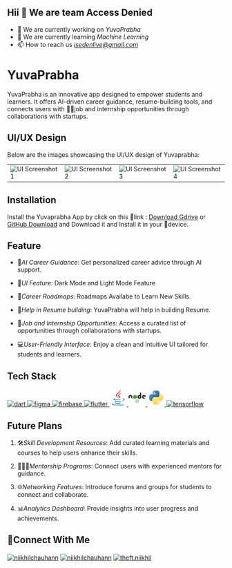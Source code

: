 ## Hii 👋 We are team Access Denied 

- 🔭 We are currently working on _YuvaPrabha_
- 🌱 We are currently learning _Machine Learning_
- 📫 How to reach us *isedenlive@gmail.com*

# YuvaPrabha

YuvaPrabha is an innovative app designed to empower students and learners. It offers AI-driven career guidance, resume-building tools, and connects users with 🧑‍🎓job and internship opportunities through collaborations with startups.

## UI/UX Design

Below are the images showcasing the UI/UX design of Yuvaprabha:

<table align="center">
  <tr>
    <td><img src="https://github.com/user-attachments/assets/8e2d879c-b111-41d3-b092-b8c8de5b8001" alt="UI Screenshot 1" width="215"/></td>
    <td><img src="https://github.com/user-attachments/assets/c18a7e21-749e-4ccd-8244-3894f68af124" alt="UI Screenshot 2" width="215"/></td>
    <td><img src="https://github.com/user-attachments/assets/826bffb6-e1f4-44c3-92c0-a094607a8619" alt="UI Screenshot 3" width="215"/></td>
    <td><img src="https://github.com/user-attachments/assets/93365a38-65d4-4437-8143-7665de19d5ef" alt="UI Screenshot 4" width="215"/></td>
  </tr>
</table>

## Installation

Install the Yuvaprabha App by click on this 🔗link : [Download Gdrive](https://drive.google.com/file/d/1nmtlj-N3vSTKgK_XWdHStKRgnno7Ua-d/view?usp=drivesdk) or [GitHub Download](https://github.com/niikhilchauhann/yuvaprabha/releases/tag/Production) and Download it and Install it in your 📱device.

## Feature

- 🤖*AI Career Guidance*: Get personalized career advice through AI support.

- 📱*UI Feature*: Dark Mode and Light Mode Feature

- 🎯*Career Roadmaps*: Roadmaps Availabe to Learn New Skills.

- 📝*Help in Resume building*: YuvaPrabha will help in building Resume.

- 📃*Job and Internship Opportunities*: Access a curated list of opportunities through collaborations with startups.

- 💻*User-Friendly Interface*: Enjoy a clean and intuitive UI tailored for students and learners.

## Tech Stack

<p align="left"> <a href="https://dart.dev" target="_blank" rel="noreferrer"> <img src="https://www.vectorlogo.zone/logos/dartlang/dartlang-icon.svg" alt="dart" width="40" height="40"/> </a> <a href="https://www.figma.com/" target="_blank" rel="noreferrer"> <img src="https://www.vectorlogo.zone/logos/figma/figma-icon.svg" alt="figma" width="40" height="40"/> </a> <a href="https://firebase.google.com/" target="_blank" rel="noreferrer"> <img src="https://www.vectorlogo.zone/logos/firebase/firebase-icon.svg" alt="firebase" width="40" height="40"/> </a> <a href="https://flutter.dev" target="_blank" rel="noreferrer"> <img src="https://www.vectorlogo.zone/logos/flutterio/flutterio-icon.svg" alt="flutter" width="40" height="40"/> </a> <a href="https://www.java.com" target="_blank" rel="noreferrer"> <img src="https://raw.githubusercontent.com/devicons/devicon/master/icons/java/java-original.svg" alt="java" width="40" height="40"/> </a> <a href="https://nodejs.org" target="_blank" rel="noreferrer"> <img src="https://raw.githubusercontent.com/devicons/devicon/master/icons/nodejs/nodejs-original-wordmark.svg" alt="nodejs" width="40" height="40"/> </a> <a href="https://www.python.org" target="_blank" rel="noreferrer"> <img src="https://raw.githubusercontent.com/devicons/devicon/master/icons/python/python-original.svg" alt="python" width="40" height="40"/> </a> <a href="https://www.tensorflow.org" target="_blank" rel="noreferrer"> <img src="https://www.vectorlogo.zone/logos/tensorflow/tensorflow-icon.svg" alt="tensorflow" width="40" height="40"/> </a> </p>

## Future Plans

1. 🛠*Skill Development Resources*: Add curated learning materials and courses to help users enhance their skills.

2. 👩🏻‍💼*Mentorship Programs*: Connect users with experienced mentors for guidance.

3. 🌐*Networking Features*: Introduce forums and groups for students to connect and collaborate.

4. 📊*Analytics Dashboard*: Provide insights into user progress and achievements.

## 🤝Connect With Me

<p align="left">
<a href="https://twitter.com/niikhilchauhann" target="blank"><img align="center" src="https://raw.githubusercontent.com/rahuldkjain/github-profile-readme-generator/master/src/images/icons/Social/twitter.svg" alt="niikhilchauhann" height="30" width="40" /></a>
<a href="https://linkedin.com/in/niikhilchauhann" target="blank"><img align="center" src="https://raw.githubusercontent.com/rahuldkjain/github-profile-readme-generator/master/src/images/icons/Social/linked-in-alt.svg" alt="niikhilchauhann" height="30" width="40" /></a>
<a href="https://instagram.com/thef.niikhil" target="blank"><img align="center" src="https://raw.githubusercontent.com/rahuldkjain/github-profile-readme-generator/master/src/images/icons/Social/instagram.svg" alt="theft.niikhil" height="30" width="40" /></a>
</p>